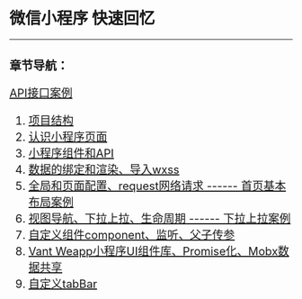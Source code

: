 # 微信小程序 快速回忆
---
## 章节导航：
<div style="font-size:20px;">

[API接口案例](wx/wx-note/api.md)
1. [项目结构](wx/wx-note/1.md)
2. [认识小程序页面](wx/wx-note/2.md)
3. [小程序组件和API](wx/wx-note/3.md)
4. [数据的绑定和渲染、导入wxss](wx/wx-note/4.md)
5. [全局和页面配置、request网络请求 ------ 首页基本布局案例](wx/wx-note/5.md)
6. [视图导航、下拉上拉、生命周期 ------ 下拉上拉案例](wx/wx-note/6.md)
7. [自定义组件component、监听、父子传参](wx/wx-note/7.md)
8. [Vant Weapp小程序UI组件库、Promise化、Mobx数据共享](wx/wx-note/8.md)
9. [自定义tabBar](wx/wx-note/9.md)

</div>